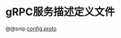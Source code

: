 # gRPC服务描述定义文件
   
@@snip [config.proto](../../../../../../discoveryx-server/src/main/protobuf/fusion/discoveryx/server/grpc/server.proto)

